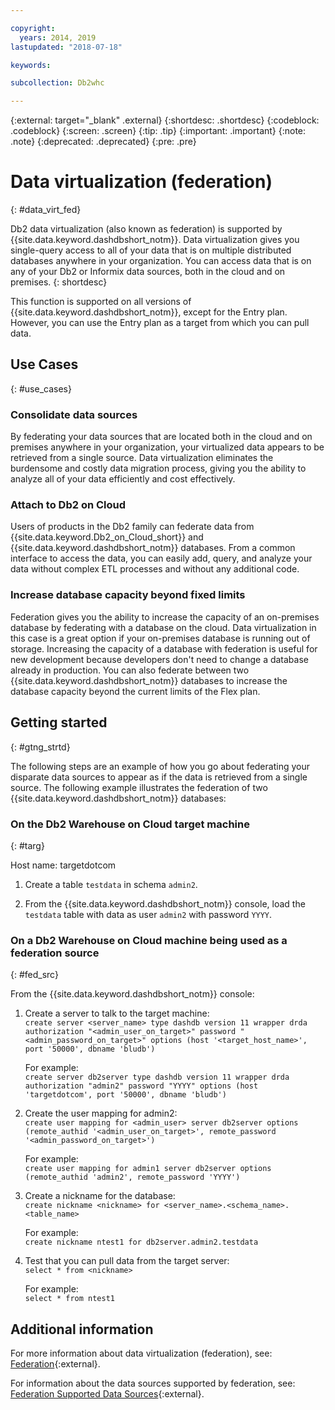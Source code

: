 ```yaml
---

copyright:
  years: 2014, 2019
lastupdated: "2018-07-18"

keywords:

subcollection: Db2whc

---
```


<!-- Attribute definitions --> 
{:external: target="_blank" .external}
{:shortdesc: .shortdesc}
{:codeblock: .codeblock}
{:screen: .screen}
{:tip: .tip}
{:important: .important}
{:note: .note}
{:deprecated: .deprecated}
{:pre: .pre}

# Data virtualization (federation)
{: #data_virt_fed}

Db2 data virtualization (also known as federation) is supported by {{site.data.keyword.dashdbshort_notm}}. Data virtualization gives you single-query access to all of your data that is on multiple distributed databases anywhere in your organization. You can access data that is on any of your Db2 or Informix data sources, both in the cloud and on premises. 
{: shortdesc}

This function is supported on all versions of {{site.data.keyword.dashdbshort_notm}}, except for the Entry plan. However, you can use the Entry plan as a target from which you can pull data.

## Use Cases
{: #use_cases}

### Consolidate data sources

By federating your data sources that are located both in the cloud and on premises anywhere in your organization, your virtualized data appears to be retrieved from a single source. Data virtualization eliminates the burdensome and costly data migration process, giving you the ability to analyze all of your data efficiently and cost effectively.

<!-- A company may have started their operations with an on-premises Db2 server. As cloud technology becomes more widespread and companies start to operate on cloud in a cost-effective fashion, there will be continued Cloud growth. However, the organization’s data on both sources remain as a critical component to their decision-making processes. By way of example, a client operating in retail industry needs to be able to access all data, say customer information, to run further analysis on their customers’ consumption behaviors. They need to be able to identify customers, match their records on cloud with already existing ones from an on-premises database and compose them as if the data is being retrieved from a single source. Federation capability here prevents the burdensome data migration process and allows the user to access the data without moving the data.

located in the cloud and on-premises -->

### Attach to Db2 on Cloud

Users of products in the Db2 family can federate data from {{site.data.keyword.Db2_on_Cloud_short}} and {{site.data.keyword.dashdbshort_notm}} databases. From a common interface to access the data, you can easily add, query, and analyze your data without complex ETL processes and without any additional code.

<!-- Db2 family users would now be able to federate data between Db2 on Cloud and Db2 Warehouse on Cloud. By being provided a common interface for accessing the data, a user can now easily add or query data from or to the Warehouse without complex ETL processes or any additional code. -->

<!-- ### Sharded data across multiple servers

At times, you might choose to partition (shard) your data. With federation capabilities, sharded data can be queried with a unified interface. Federation gives you the ability to better balance your workloads, scale specific parts of an app, and create microservices that work together. -->

<!-- At times, users may choose to partition (shard). With federation capabilities, data can be queried with a unified interface and this lets the user better balance the workload, scale specific parts of an app or create microservices that work together. -->

### Increase database capacity beyond fixed limits

Federation gives you the ability to increase the capacity of an on-premises database by federating with a database on the cloud. Data virtualization in this case is a great option if your on-premises database is running out of storage. Increasing the capacity of a database with federation is useful for new development because developers don't need to change a database already in production. You can also federate between two {{site.data.keyword.dashdbshort_notm}} databases to increase the database capacity beyond the current limits of the Flex plan.

<!-- By using federation, users can increase capacity of an on premises database by federating to or from the cloud. This is a great option if your on premises database is running out of storage. Increased capacity will also be useful for new development as our users no longer need to change a database in production. You can also use this feature to federate between two Db2 on Cloud databases to increase the capacity beyond the current limits of the Flex plan. -->

## Getting started
{: #gtng_strtd}

The following steps are an example of how you go about federating your disparate data sources to appear as if the data is retrieved from a single source. The following example illustrates the federation of two {{site.data.keyword.dashdbshort_notm}} databases:

### On the Db2 Warehouse on Cloud target machine
{: #targ}

Host name: targetdotcom

1. Create a table `testdata` in schema `admin2`.

2. From the {{site.data.keyword.dashdbshort_notm}} console, load the `testdata` table with data as user `admin2` with password `YYYY`.

### On a Db2 Warehouse on Cloud machine being used as a federation source
{: #fed_src}

From the {{site.data.keyword.dashdbshort_notm}} console:

<!-- 1. Catalog the target machine:<br/>
   `db2 catalog tcpip node <node_name> remote <host_name> server 50000`<br/>

   For example:<br/>
   `db2 catalog tcpip node fedS remote targetdotcom server 50000`

2. Catalog the database on fedS:<br/>
   `db2 catalog db bludb as <db_name> at node <node_name>`

   For example:<br/>
   `db2 catalog db bludb as srcdb at node fedS`

3. Connect to the database on fedS:<br/>
   `db2 connect to <catalog_db_name> user <admin_user> using '<admin_password>'`

   For example:<br/>
   `db2 connect to srcdb user 'admin1' with password 'XXXX'`

4. Create a wrapper on fedS:<br/>
   `db2 "create wrapper drda"` -->

1. Create a server to talk to the target machine:<br/>
   `create server <server_name> type dashdb version 11 wrapper drda authorization "<admin_user_on_target>" password "<admin_password_on_target>" options (host '<target_host_name>', port '50000', dbname 'bludb')`

   For example:<br/>
   `create server db2server type dashdb version 11 wrapper drda authorization "admin2" password "YYYY" options (host 'targetdotcom', port '50000', dbname 'bludb')`

2. Create the user mapping for admin2:<br/>
   `create user mapping for <admin_user> server db2server options (remote_authid '<admin_user_on_target>', remote_password '<admin_password_on_target>')`

   For example:<br/>
   `create user mapping for admin1 server db2server options (remote_authid 'admin2', remote_password 'YYYY')`

3. Create a nickname for the database:<br/>
   `create nickname <nickname> for <server_name>.<schema_name>.<table_name>`

   For example:<br/>
   `create nickname ntest1 for db2server.admin2.testdata`

4. Test that you can pull data from the target server:<br/>
   `select * from <nickname>`

   For example:<br/>
   `select * from ntest1`

## Additional information

For more information about data virtualization (federation), see: [Federation](https://www.ibm.com/support/knowledgecenter/SS6NHC/com.ibm.swg.im.dashdb.doc/fcontainer.html){:external}.

For information about the data sources supported by federation, see: [Federation Supported Data Sources](https://www.ibm.com/support/docview.wss?uid=swg27050561){:external}.
